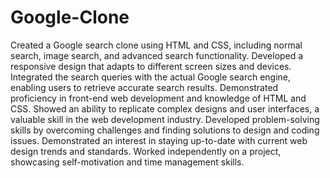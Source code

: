 # Google-Clone
Created a Google search clone using HTML and CSS, including normal search, image search, and advanced search functionality.
Developed a responsive design that adapts to different screen sizes and devices.
Integrated the search queries with the actual Google search engine, enabling users to retrieve accurate search results.
Demonstrated proficiency in front-end web development and knowledge of HTML and CSS.
Showed an ability to replicate complex designs and user interfaces, a valuable skill in the web development industry.
Developed problem-solving skills by overcoming challenges and finding solutions to design and coding issues.
Demonstrated an interest in staying up-to-date with current web design trends and standards.
Worked independently on a project, showcasing self-motivation and time management skills.
